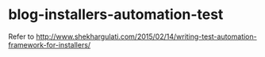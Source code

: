 # blog-installers-automation-test

Refer to http://www.shekhargulati.com/2015/02/14/writing-test-automation-framework-for-installers/
